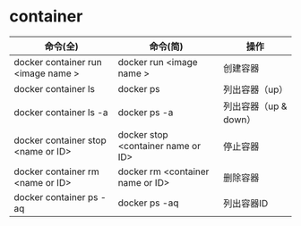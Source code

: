 # container



| 命令(全)                                 | 命令(简)                                 | 操作                  |
| ---------------------------------------- | ---------------------------------------- | --------------------- |
| docker container run &lt;image name &gt; | docker run &lt;image name &gt;           | 创建容器              |
| docker container ls                      | docker ps                                | 列出容器（up）        |
| docker container ls -a                   | docker ps -a                             | 列出容器（up & down） |
| docker container stop &lt;name or ID&gt; | docker stop &lt;container name or ID&gt; | 停止容器              |
| docker container rm &lt;name or ID&gt;   | docker rm &lt;container name or ID&gt;   | 删除容器              |
| docker container ps -aq                  | docker ps -aq                            | 列出容器ID            |

